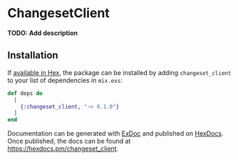 # ChangesetClient

**TODO: Add description**

## Installation

If [available in Hex](https://hex.pm/docs/publish), the package can be installed
by adding `changeset_client` to your list of dependencies in `mix.exs`:

```elixir
def deps do
  [
    {:changeset_client, "~> 0.1.0"}
  ]
end
```

Documentation can be generated with [ExDoc](https://github.com/elixir-lang/ex_doc)
and published on [HexDocs](https://hexdocs.pm). Once published, the docs can
be found at <https://hexdocs.pm/changeset_client>.

